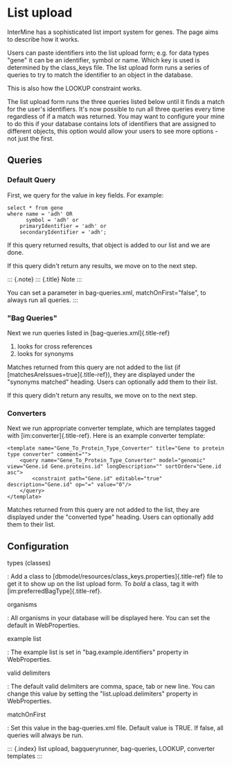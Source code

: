 List upload
===========

InterMine has a sophisticated list import system for genes. The page
aims to describe how it works.

Users can paste identifiers into the list upload form; e.g. for data
types \"gene\" it can be an identifier, symbol or name. Which key is
used is determined by the class_keys file. The list upload form runs a
series of queries to try to match the identifier to an object in the
database.

This is also how the LOOKUP constraint works.

The list upload form runs the three queries listed below until it finds
a match for the user\'s identifiers. It\'s now possible to run all three
queries every time regardless of if a match was returned. You may want
to configure your mine to do this if your database contains lots of
identifiers that are assigned to different objects, this option would
allow your users to see more options - not just the first.

Queries
-------

### Default Query

First, we query for the value in key fields. For example:

``` {.sql}
select * from gene 
where name = 'adh' OR 
      symbol = 'adh' or 
    primaryIdentifier = 'adh' or 
    secondaryIdentifier = 'adh';
```

If this query returned results, that object is added to our list and we
are done.

If this query didn\'t return any results, we move on to the next step.

::: {.note}
::: {.title}
Note
:::

You can set a parameter in bag-queries.xml, matchOnFirst=\"false\", to
always run all queries.
:::

### \"Bag Queries\"

Next we run queries listed in [bag-queries.xml]{.title-ref}

1.  looks for cross references
2.  looks for synonyms

Matches returned from this query are not added to the list (if
[matchesAreIssues=true]{.title-ref}), they are displayed under the
\"synonyms matched\" heading. Users can optionally add them to their
list.

If this query didn\'t return any results, we move on to the next step.

### Converters

Next we run appropriate converter template, which are templates tagged
with [im:converter]{.title-ref}. Here is an example converter template:

``` {.xml}
<template name="Gene_To_Protein_Type_Converter" title="Gene to protein type converter" comment="">
    <query name="Gene_To_Protein_Type_Converter" model="genomic" view="Gene.id Gene.proteins.id" longDescription="" sortOrder="Gene.id asc">
        <constraint path="Gene.id" editable="true" description="Gene.id" op="=" value="0"/>
    </query>
</template>
```

Matches returned from this query are not added to the list, they are
displayed under the \"converted type\" heading. Users can optionally add
them to their list.

Configuration
-------------

types (classes)

:   Add a class to [dbmodel/resources/class_keys.properties]{.title-ref}
    file to get it to show up on the list upload form. To *bold* a
    class, tag it with [im:preferredBagType]{.title-ref}.

organisms

:   All organisms in your database will be displayed here. You can set
    the default in WebProperties.

example list

:   The example list is set in \"bag.example.identifiers\" property in
    WebProperties.

valid delimiters

:   The default valid delimiters are comma, space, tab or new line. You
    can change this value by setting the \"list.upload.delimiters\"
    property in WebProperties.

matchOnFirst

:   Set this value in the bag-queries.xml file. Default value is TRUE.
    If false, all queries will always be run.

::: {.index}
list upload, bagqueryrunner, bag-queries, LOOKUP, converter templates
:::
